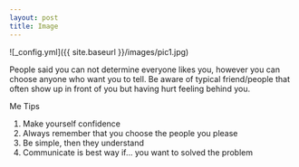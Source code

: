```yaml
---
layout: post
title: Image
---
```

![_config.yml]({{ site.baseurl }}/images/pic1.jpg)

People said you can not determine everyone likes you, however you can choose anyone who want you to tell. Be aware of typical friend/people that often show up in front of you but having hurt feeling behind you.

Me Tips
<br />

1. Make yourself confidence
2. Always remember that you choose the people you please
3. Be simple, then they understand
4. Communicate is best way if... you want to solved the problem
